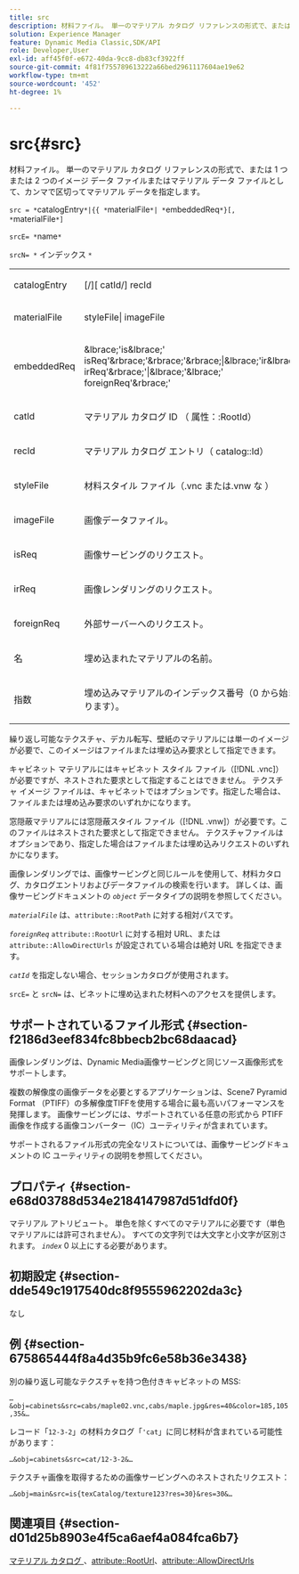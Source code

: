 ```yaml
---
title: src
description: 材料ファイル。 単一のマテリアル カタログ リファレンスの形式で、または 1 つまたは 2 つのイメージ データ ファイルまたはマテリアル データ ファイルとして、カンマで区切ってマテリアル データを指定します。
solution: Experience Manager
feature: Dynamic Media Classic,SDK/API
role: Developer,User
exl-id: aff45f0f-e672-40da-9cc8-db83cf3922ff
source-git-commit: 4f81f755789613222a66bed2961117604ae19e62
workflow-type: tm+mt
source-wordcount: '452'
ht-degree: 1%

---
```


# src{#src}

材料ファイル。 単一のマテリアル カタログ リファレンスの形式で、または 1 つまたは 2 つのイメージ データ ファイルまたはマテリアル データ ファイルとして、カンマで区切ってマテリアル データを指定します。

`src = *`catalogEntry`*|{{ *`materialFile`*| *`embeddedReq`*}[, *`materialFile`*]`

`srcE= *`name`*`

`srcN= *` インデックス `*`

<table id="simpletable_A64C4F084C0A4DDCA45A921D4BD7AAEA"> 
 <tr class="strow"> 
  <td class="stentry"> <p><span class="varname"> catalogEntry</span> </p></td> 
  <td class="stentry"> <p><span class="codeph">[/][<span class="varname"> catId</span>/]<span class="varname"> recId</span></span> </p></td> 
 </tr> 
 <tr class="strow"> 
  <td class="stentry"> <span class="varname"> materialFile</span> </td> 
  <td class="stentry"> <p><span class="codeph"> <span class="varname"> styleFile</span>|<span class="varname"> imageFile</span></span> </p> </td> 
 </tr> 
 <tr class="strow"> 
  <td class="stentry"> <p><span class="varname"> embeddedReq</span> </p> </td> 
  <td class="stentry"> <p><span class="codeph">&amp;lbrace;'is&amp;lbrace;'<span class="varname"> isReq</span>'&amp;rbrace;'&amp;rbrace;'&amp;rbrace;|&amp;lbrace;'ir&amp;lbrace;'<span class="varname"> irReq</span>'&amp;rbrace;'|&amp;lbrace;'&amp;lbrace;'<span class="varname"> foreignReq</span>'&amp;rbrace;'</span> </p></td> 
 </tr> 
 <tr class="strow"> 
  <td class="stentry"> <p><span class="varname"> catId</span> </p></td> 
  <td class="stentry"> <p>マテリアル カタログ ID （<span class="codeph"> 属性：:RootId</span>） </p></td> 
 </tr> 
 <tr class="strow"> 
  <td class="stentry"> <p><span class="varname"> recId</span> </p></td> 
  <td class="stentry"> <p>マテリアル カタログ エントリ（<span class="codeph"> catalog::Id</span>） </p></td> 
 </tr> 
 <tr class="strow"> 
  <td class="stentry"> <p><span class="varname"> styleFile</span> </p></td> 
  <td class="stentry"> <p>材料スタイル ファイル（.vnc</span> または.vnw</span><span class="filepath"> な <span class="filepath">） </p></td> 
 </tr> 
 <tr class="strow"> 
  <td class="stentry"> <p><span class="varname"> imageFile</span> </p></td> 
  <td class="stentry"> <p>画像データファイル。 </p></td> 
 </tr> 
 <tr class="strow"> 
  <td class="stentry"> <p><span class="varname"> isReq</span> </p></td> 
  <td class="stentry"> <p>画像サービングのリクエスト。 </p></td> 
 </tr> 
 <tr class="strow"> 
  <td class="stentry"> <p><span class="varname"> irReq</span> </p></td> 
  <td class="stentry"> <p>画像レンダリングのリクエスト。 </p></td> 
 </tr> 
 <tr class="strow"> 
  <td class="stentry"> <p><span class="varname"> foreignReq</span> </p></td> 
  <td class="stentry"> <p>外部サーバーへのリクエスト。 </p></td> 
 </tr> 
 <tr class="strow"> 
  <td class="stentry"> <p><span class="varname"> 名 </span> </p></td> 
  <td class="stentry"> <p>埋め込まれたマテリアルの名前。 </p></td> 
 </tr> 
 <tr class="strow"> 
  <td class="stentry"> <p><span class="varname"> 指数 </span> </p></td> 
  <td class="stentry"> <p>埋め込みマテリアルのインデックス番号（0 から始まります）。 </p></td> 
 </tr> 
</table>

繰り返し可能なテクスチャ、デカル転写、壁紙のマテリアルには単一のイメージが必要で、このイメージはファイルまたは埋め込み要求として指定できます。

キャビネット マテリアルにはキャビネット スタイル ファイル（[!DNL .vnc]）が必要ですが、ネストされた要求として指定することはできません。 テクスチャ イメージ ファイルは、キャビネットではオプションです。指定した場合は、ファイルまたは埋め込み要求のいずれかになります。

窓隠蔽マテリアルには窓隠蔽スタイル ファイル（[!DNL .vnw]）が必要です。このファイルはネストされた要求として指定できません。 テクスチャファイルはオプションであり、指定した場合はファイルまたは埋め込みリクエストのいずれかになります。

画像レンダリングでは、画像サービングと同じルールを使用して、材料カタログ、カタログエントリおよびデータファイルの検索を行います。 詳しくは、画像サービングドキュメントの *`object`* データタイプの説明を参照してください。

*`materialFile`* は、`attribute::RootPath` に対する相対パスです。

*`foreignReq`* `attribute::RootUrl` に対する相対 URL、または `attribute::AllowDirectUrls` が設定されている場合は絶対 URL を指定できます。

*`catId`* を指定しない場合、セッションカタログが使用されます。

`srcE=` と `srcN=` は、ビネットに埋め込まれた材料へのアクセスを提供します。

## サポートされているファイル形式 {#section-f2186d3eef834fc8bbecb2bc68daacad}

画像レンダリングは、Dynamic Media画像サービングと同じソース画像形式をサポートします。

複数の解像度の画像データを必要とするアプリケーションは、Scene7 Pyramid Format （PTIFF）の多解像度TIFFを使用する場合に最も高いパフォーマンスを発揮します。 画像サービングには、サポートされている任意の形式から PTIFF 画像を作成する画像コンバーター（IC）ユーティリティが含まれています。

サポートされるファイル形式の完全なリストについては、画像サービングドキュメントの IC ユーティリティの説明を参照してください。

## プロパティ {#section-e68d03788d534e2184147987d51dfd0f}

マテリアル アトリビュート。 単色を除くすべてのマテリアルに必要です（単色マテリアルには許可されません）。 すべての文字列では大文字と小文字が区別されます。 *`index`* 0 以上にする必要があります。

## 初期設定 {#section-dde549c1917540dc8f9555962202da3c}

なし

## 例 {#section-675865444f8a4d35b9fc6e58b36e3438}

別の繰り返し可能なテクスチャを持つ色付きキャビネットの MSS:

`…&obj=cabinets&src=cabs/maple02.vnc,cabs/maple.jpg&res=40&color=185,105,35&…`

レコード「`12-3-2`」の材料カタログ「`'cat`」に同じ材料が含まれている可能性があります：

`…&obj=cabinets&src=cat/12-3-2&…`

テクスチャ画像を取得するための画像サービングへのネストされたリクエスト：

`…&obj=main&src=is{texCatalog/texture123?res=30}&res=30&…`

## 関連項目 {#section-d01d25b8903e4f5ca6aef4a084fca6b7}

[ マテリアル カタログ ](../../../../../ir-api/http-protocol/image-rendering-api-ref/c-ir-http-protocol-ref/c-ir-http-protocol-syntax-and-features/c-ir-http-material-catalogs/c-ir-http-material-catalogs.md#concept-772742c1688f420a88a56f5136ad1db2)、[attribute::RootUrl](../../../../../ir-api/material-cat/image-rendering-api-ref/c-ir-material-catalog/c-ir-attributes-reference/r-ir-rooturl.md#reference-b8d706a573814802bd6794223cc78402)、[attribute::AllowDirectUrls](../../../../../ir-api/material-cat/image-rendering-api-ref/c-ir-material-catalog/c-ir-attributes-reference/r-ir-allowdirecturls.md#reference-02000c0f3c494292bad8425d06268882)
